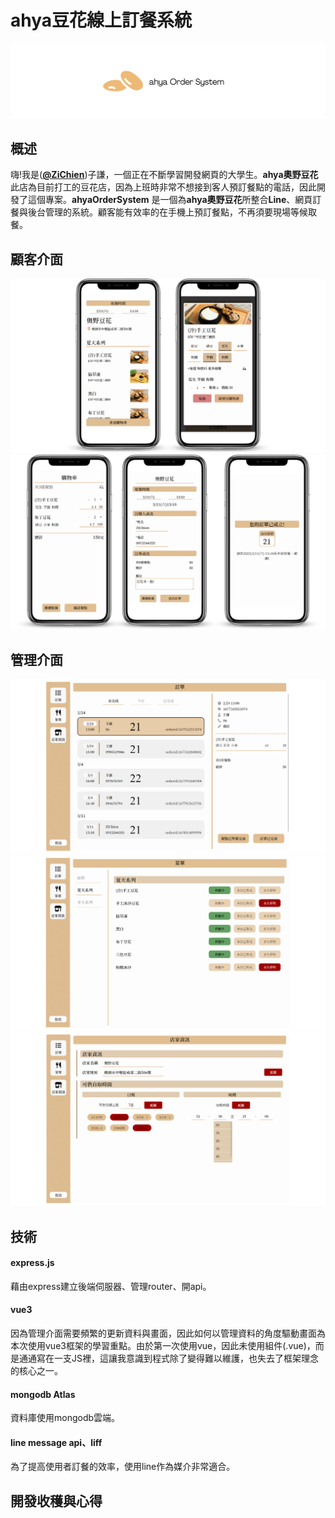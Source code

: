 # ahya豆花線上訂餐系統

![ahya Order System](https://github.com/ZiChien/ahyaOrderSystem/blob/readme/github/asset/ahyaCover.png)

## 概述

嗨!我是(**[@ZiChien](https://github.com/ZiChien)**)子謙，一個正在不斷學習開發網頁的大學生。**ahya奧野豆花** 此店為目前打工的豆花店，因為上班時非常不想接到客人預訂餐點的電話，因此開發了這個專案。**ahyaOrderSystem** 是一個為**ahya奧野豆花**所整合**Line**、網頁訂餐與後台管理的系統。顧客能有效率的在手機上預訂餐點，不再須要現場等候取餐。


## 顧客介面

![order1](https://github.com/ZiChien/ahyaOrderSystem/blob/readme/github/asset/1.png)
![order2](https://github.com/ZiChien/ahyaOrderSystem/blob/readme/github/asset/2.png)

## 管理介面

![admin1](https://github.com/ZiChien/ahyaOrderSystem/blob/readme/github/asset/4.png)
![admin2](https://github.com/ZiChien/ahyaOrderSystem/blob/readme/github/asset/5.png)
![admin3](https://github.com/ZiChien/ahyaOrderSystem/blob/readme/github/asset/6.png)

## 技術

#### express.js
藉由express建立後端伺服器、管理router、開api。

#### vue3
因為管理介面需要頻繁的更新資料與畫面，因此如何以管理資料的角度驅動畫面為本次使用vue3框架的學習重點。由於第一次使用vue，因此未使用組件(.vue)，而是通通寫在一支JS裡，這讓我意識到程式除了變得難以維護，也失去了框架理念的核心之一。

#### mongodb Atlas
資料庫使用mongodb雲端。

#### line message api、liff
為了提高使用者訂餐的效率，使用line作為媒介非常適合。


## 開發收穫與心得


